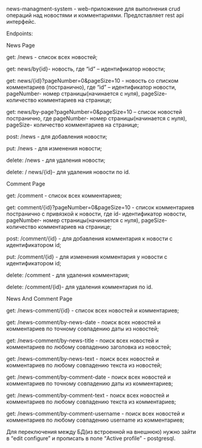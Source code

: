 news-managment-system - web-приложение для выполнения crud операций над новостями и комментариями.
Предлставляет rest api интерфейс.

Endpoints:

News Page

get: /news - список всех новостей;

get: news/by{id}- новость, где “id” – идентификатор новости;

get: news/{id}?pageNumber=0&pageSize=10 - новость со списком комментариев (постранично), где “id” – идентификатор новости, pageNumber- номер страницы(начинается с нуля), pageSize- количество комментариев на странице;

get: news/by-page?pageNumber=0&pageSize=10 – список новостей постранично, где pageNumber- номер страницы(начинается с нуля), pageSize- количество комментариев на странице;

post: /news - для добавления новости;

put: /news - для изменения новости;

delete: /news - для удаления новости;

delete: / news/{id}- для удаления новости по id.

Comment Page

get: /comment - список всех комментариев;

get: comment/{id}?pageNumber=0&pageSize=10 - список комментариев постранично с привязкой к новости, где id- идентификатор новости, pageNumber- номер страницы(начинается с нуля), pageSize- количество комментариев на странице;

post: /comment/{id} - для добавления комментария к новости с идентификатором id;

put: /comment/{id} - для изменения комментария у новости с идентификатором id;

delete: /comment - для удаления комментария;

delete: /comment/{id}- для удаления комментария по id.


News And Comment Page

get: /news-comment/{id} - список всех новостей и комментариев;

get: /news-comment/by-news-date - поиск всех новостей и комментариев по точному совпадению даты из новостей;

get: /news-comment/by-news-title - поиск всех новостей и комментариев по любому совпадению заголовка из новостей;

get: /news-comment/by-news-text - поиск всех новостей и комментариев по любому совпадению текста из новостей;

get: /news-comment/by-comment-date - поиск всех новостей и комментариев по точному совпадению даты из комментариев;

get: /news-comment/by-comment-text - поиск всех новостей и комментариев по любому совпадению текста из комментариев;

get: /news-comment/by-comment-username - поиск всех новостей и комментариев по любому совпадению username из комментариев;


Для переключения между БД(из встроенной на внешнюю) нужно зайти в “edit configure” и прописать в поле “Active profile” - postgresql.
